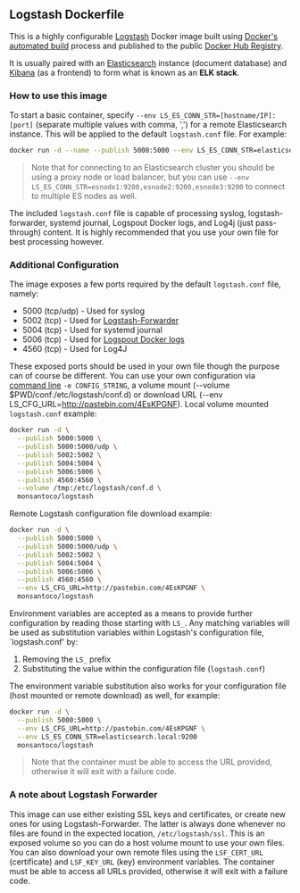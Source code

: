 ## Logstash Dockerfile

This is a highly configurable [Logstash](https://www.elastic.co/products/logstash) Docker image built using [Docker's automated build](https://registry.hub.docker.com/u/monsantoco/logstash/) process and published to the public [Docker Hub Registry](https://registry.hub.docker.com/).

It is usually paired with an [Elasticsearch](https://www.elastic.co/products/elasticsearch) instance (document database) and [Kibana](https://www.elastic.co/products/kibana) (as a frontend) to form what is known as an **ELK stack**.


### How to use this image
To start a basic container, specify `--env LS_ES_CONN_STR=[hostname/IP]:[port]` (separate multiple values with comma, ',') for a remote Elasticsearch instance. This will be applied to the default `logstash.conf` file. For example:

```sh
docker run -d --name --publish 5000:5000 --env LS_ES_CONN_STR=elasticsearch.local:9200 monsantoco/logstash
```

> Note that for connecting to an Elasticsearch cluster you should be using a proxy node or load balancer, but you can use `--env LS_ES_CONN_STR=esnode1:9200,esnode2:9200,esnode3:9200` to connect to multiple ES nodes as well.

The included `logstash.conf` file is capable of processing syslog, logstash-forwarder, systemd journal, Logspout Docker logs, and Log4j (just pass-through) content. It is highly recommended that you use your own file for best processing however.

### Additional Configuration
The image exposes a few ports required by the default `logstash.conf` file, namely:

* 5000 (tcp/udp) - Used for syslog
* 5002 (tcp) - Used for [Logstash-Forwarder](https://github.com/elastic/logstash-forwarder)
* 5004 (tcp) - Used for systemd journal
* 5006 (tcp) - Used for [Logspout Docker logs](https://github.com/gliderlabs/logspout)
* 4560 (tcp) - Used for Log4J

These exposed ports should be used in your own file though the purpose can of course be different. You can use your own configuration via [command line](https://www.elastic.co/guide/en/logstash/current/_command_line_flags.html) `-e CONFIG_STRING`, a volume mount (--volume $PWD/conf:/etc/logstash/conf.d) or download URL (--env LS_CFG_URL=http://pastebin.com/4EsKPGNF). Local volume mounted `logstash.conf` example:

```sh
docker run -d \
  --publish 5000:5000 \
  --publish 5000:5000/udp \
  --publish 5002:5002 \
  --publish 5004:5004 \
  --publish 5006:5006 \
  --publish 4560:4560 \
  --volume /tmp:/etc/logstash/conf.d \
  monsantoco/logstash
```

Remote Logstash configuration file download example:

```sh
docker run -d \
  --publish 5000:5000 \
  --publish 5000:5000/udp \
  --publish 5002:5002 \
  --publish 5004:5004 \
  --publish 5006:5006 \
  --publish 4560:4560 \
  --env LS_CFG_URL=http://pastebin.com/4EsKPGNF \
  monsantoco/logstash
```

Environment variables are accepted as a means to provide further configuration by reading those starting with `LS_`. Any matching variables will be used as substitution variables within Logstash's configuration file, `logstash.conf' by:

  1. Removing the `LS_` prefix
  2. Substituting the value within the configuration file (`logstash.conf`)

The environment variable substitution also works for your configuration file (host mounted or remote download) as well, for example:

```sh
docker run -d \
  --publish 5000:5000 \
  --env LS_CFG_URL=http://pastebin.com/4EsKPGNF \
  --env LS_ES_CONN_STR=elasticsearch.local:9200
  monsantoco/logstash
```

> Note that the container must be able to access the URL provided, otherwise it will exit with a failure code.

### A note about Logstash Forwarder
This image can use either existing SSL keys and certificates, or create new ones for using Logstash-Forwarder. The latter is always done whenever no files are found in the expected location, `/etc/logstash/ssl`. This is an exposed volume so you can do a host volume mount to use your own files. You can also download your own remote files using the `LSF_CERT_URL` (certificate) and `LSF_KEY_URL` (key) environment variables. The container must be able to access all URLs provided, otherwise it will exit with a failure code.
